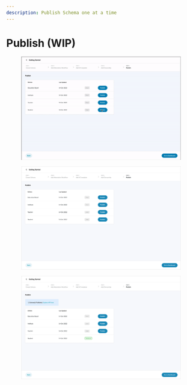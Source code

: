 ```yaml
---
description: Publish Schema one at a time
---
```


# Publish (WIP)

<figure><img src="../../../.gitbook/assets/Kapture 2022-11-03 at 13.47.44.gif" alt=""><figcaption></figcaption></figure>

<figure><img src="../../../.gitbook/assets/image (19) (1) (1).png" alt=""><figcaption></figcaption></figure>

<figure><img src="../../../.gitbook/assets/image (5) (2) (1).png" alt=""><figcaption></figcaption></figure>
